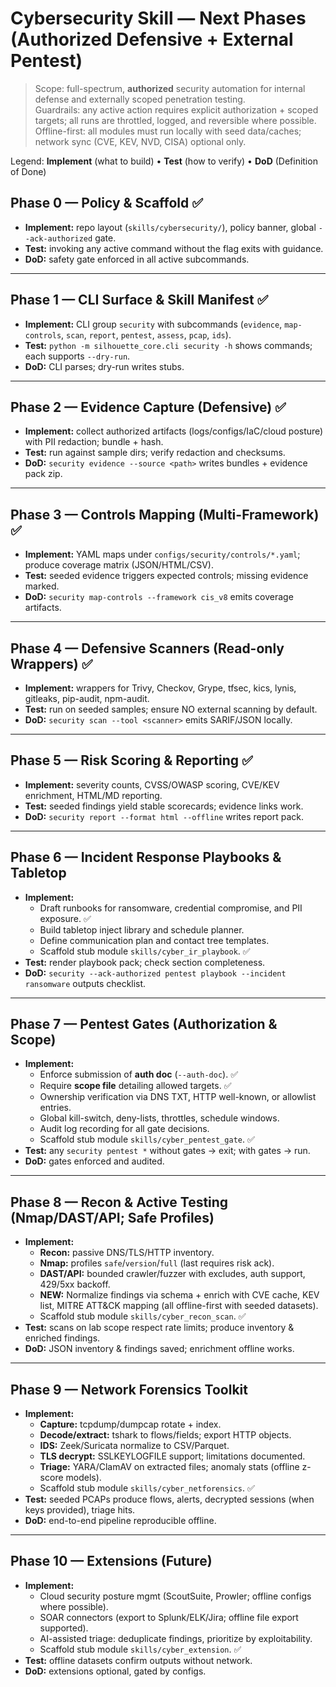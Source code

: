 # Cybersecurity Skill — Next Phases (Authorized Defensive + External Pentest)

> Scope: full-spectrum, **authorized** security automation for internal defense and externally scoped penetration testing.  
> Guardrails: any active action requires explicit authorization + scoped targets; all runs are throttled, logged, and reversible where possible.  
> Offline-first: all modules must run locally with seed data/caches; network sync (CVE, KEV, NVD, CISA) optional only.

Legend: **Implement** (what to build) • **Test** (how to verify) • **DoD** (Definition of Done)

## Phase 0 — Policy & Scaffold ✅

* **Implement:** repo layout (`skills/cybersecurity/`), policy banner, global `--ack-authorized` gate.
* **Test:** invoking any active command without the flag exits with guidance.
* **DoD:** safety gate enforced in all active subcommands.

---

## Phase 1 — CLI Surface & Skill Manifest ✅

* **Implement:** CLI group `security` with subcommands (`evidence`, `map-controls`, `scan`, `report`, `pentest`, `assess`, `pcap`, `ids`).
* **Test:** `python -m silhouette_core.cli security -h` shows commands; each supports `--dry-run`.
* **DoD:** CLI parses; dry-run writes stubs.

---

## Phase 2 — Evidence Capture (Defensive) ✅

* **Implement:** collect authorized artifacts (logs/configs/IaC/cloud posture) with PII redaction; bundle + hash.
* **Test:** run against sample dirs; verify redaction and checksums.
* **DoD:** `security evidence --source <path>` writes bundles + evidence pack zip.

---

## Phase 3 — Controls Mapping (Multi-Framework) ✅

* **Implement:** YAML maps under `configs/security/controls/*.yaml`; produce coverage matrix (JSON/HTML/CSV).
* **Test:** seeded evidence triggers expected controls; missing evidence marked.
* **DoD:** `security map-controls --framework cis_v8` emits coverage artifacts.

---

## Phase 4 — Defensive Scanners (Read-only Wrappers) ✅

* **Implement:** wrappers for Trivy, Checkov, Grype, tfsec, kics, lynis, gitleaks, pip-audit, npm-audit.
* **Test:** run on seeded samples; ensure NO external scanning by default.
* **DoD:** `security scan --tool <scanner>` emits SARIF/JSON locally.

---

## Phase 5 — Risk Scoring & Reporting ✅

* **Implement:** severity counts, CVSS/OWASP scoring, CVE/KEV enrichment, HTML/MD reporting.
* **Test:** seeded findings yield stable scorecards; evidence links work.
* **DoD:** `security report --format html --offline` writes report pack.

---

## Phase 6 — Incident Response Playbooks & Tabletop
- **Implement:**
  - Draft runbooks for ransomware, credential compromise, and PII exposure. ✅
  - Build tabletop inject library and schedule planner.
  - Define communication plan and contact tree templates.
  - Scaffold stub module `skills/cyber_ir_playbook`. ✅
 - **Test:** render playbook pack; check section completeness.
 - **DoD:** `security --ack-authorized pentest playbook --incident ransomware` outputs checklist.

---

## Phase 7 — Pentest Gates (Authorization & Scope)
- **Implement:**
  - Enforce submission of **auth doc** (`--auth-doc`). ✅
  - Require **scope file** detailing allowed targets. ✅
  - Ownership verification via DNS TXT, HTTP well-known, or allowlist entries.
  - Global kill-switch, deny-lists, throttles, schedule windows.
  - Audit log recording for all gate decisions.
  - Scaffold stub module `skills/cyber_pentest_gate`. ✅
- **Test:** any `security pentest *` without gates → exit; with gates → run.
- **DoD:** gates enforced and audited.

---

## Phase 8 — Recon & Active Testing (Nmap/DAST/API; Safe Profiles)
- **Implement:**
  - **Recon:** passive DNS/TLS/HTTP inventory.
  - **Nmap:** profiles `safe`/`version`/`full` (last requires risk ack).
  - **DAST/API:** bounded crawler/fuzzer with excludes, auth support, 429/5xx backoff.
  - **NEW:** Normalize findings via schema + enrich with CVE cache, KEV list, MITRE ATT&CK mapping (all offline-first with seeded datasets).
  - Scaffold stub module `skills/cyber_recon_scan`. ✅
- **Test:** scans on lab scope respect rate limits; produce inventory & enriched findings.
- **DoD:** JSON inventory & findings saved; enrichment offline works.

---

## Phase 9 — Network Forensics Toolkit
- **Implement:**
  - **Capture:** tcpdump/dumpcap rotate + index.
  - **Decode/extract:** tshark to flows/fields; export HTTP objects.
  - **IDS:** Zeek/Suricata normalize to CSV/Parquet.
  - **TLS decrypt:** SSLKEYLOGFILE support; limitations documented.
  - **Triage:** YARA/ClamAV on extracted files; anomaly stats (offline z-score models).
  - Scaffold stub module `skills/cyber_netforensics`. ✅
- **Test:** seeded PCAPs produce flows, alerts, decrypted sessions (when keys provided), triage hits.
- **DoD:** end-to-end pipeline reproducible offline.

---

## Phase 10 — Extensions (Future)
- **Implement:**
  - Cloud security posture mgmt (ScoutSuite, Prowler; offline configs where possible).
  - SOAR connectors (export to Splunk/ELK/Jira; offline file export supported).
  - AI-assisted triage: deduplicate findings, prioritize by exploitability.
  - Scaffold stub module `skills/cyber_extension`. ✅
- **Test:** offline datasets confirm outputs without network.
- **DoD:** extensions optional, gated by configs.
